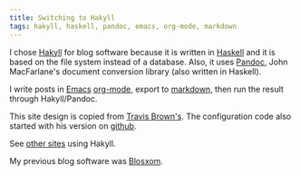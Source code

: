 ```yaml
---
title: Switching to Hakyll
tags: hakyll, haskell, pandoc, emacs, org-mode, markdown
---
```


I chose [Hakyll](http://jaspervdj.be/hakyll/) for blog software
because it is written in [Haskell](http://www.haskell.org/) and it
is based on the file system instead of a database.  Also, it uses
[Pandoc](http://johnmacfarlane.net/pandoc/), John MacFarlane's
document conversion library (also written in Haskell).

<!-- MORE -->

I write posts in [Emacs](https://en.wikipedia.org/wiki/Emacs)
[org-mode](http://orgmode.org/), export to
[markdown](http://en.wikipedia.org/wiki/Markdown), then run the
result through Hakyll/Pandoc.

This site design is copied from [Travis
Brown's](http://meta.plasm.us/about/).  The configuration code also started with his version on
[github](https://github.com/travisbrown/metaplasm).

See [other sites](http://jaspervdj.be/hakyll/examples.html) using Hakyll.

My previous blog software was [Blosxom](http://en.wikipedia.org/wiki/Blosxom).
